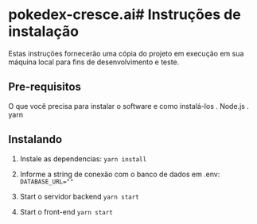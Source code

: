 # pokedex-cresce.ai# Instruções de instalação

Estas instruções fornecerão uma cópia do projeto em execução em sua máquina local para fins de desenvolvimento e teste.

## Pre-requisitos
O que você precisa para instalar o software e como instalá-los
. Node.js
. yarn

## Instalando

1. Instale as dependencias:
`yarn install`

2. Informe a string de conexão com o banco de dados em .env:
`DATABASE_URL=""`


3. Start o servidor backend
`yarn start`

4. Start o front-end
`yarn start`


